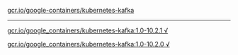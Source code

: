 [gcr.io/google-containers/kubernetes-kafka](https://hub.docker.com/r/anjia0532/kubernetes-kafka/tags/) 

----
[gcr.io/google_containers/kubernetes-kafka:1.0-10.2.1 √](https://hub.docker.com/r/anjia0532/kubernetes-kafka/tags/)

[gcr.io/google_containers/kubernetes-kafka:1.0-10.2.0 √](https://hub.docker.com/r/anjia0532/kubernetes-kafka/tags/)

